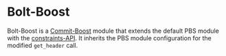 # Bolt-Boost

Bolt-Boost is a [Commit-Boost][commit-boost] module that extends the default PBS module
with the [constraints-API][constraints-api]. It inherits the PBS module configuration
for the modified `get_header` call.

[commit-boost]: https://commit-boost.github.io/commit-boost-client
[constraints-api]: https://docs.boltprotocol.xyz/technical-docs/api/builder

<!-- TODO: Add usage docs -->
